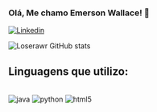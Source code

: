 

### Olá, Me chamo Emerson Wallace! 🥳

 
[![Linkedin](https://img.shields.io/badge/LinkedIn-0077B5?style=for-the-badge&logo=linkedin&logoColor=white)](https://www.linkedin.com/in/emerson-wallace/)


![Loserawr GitHub stats](https://github-readme-stats.vercel.app/api?username=loserawr&show_icons=true&theme=tokyonight)
<!--
![Top Langs](https://github-readme-stats.vercel.app/api/top-langs/?username=loserawr&hide_progress=true)
-->
## Linguagens que utilizo:


<div style="display: inline_block"><br/>
    <img aling="center" alt="java" src="https://img.shields.io/badge/Java-ED8B00?style=for-the-badge&logo=openjdk&logoColor=white"/>
    <img aling="center" alt="python" src="https://img.shields.io/badge/Python-14354C?style=for-the-badge&logo=python&logoColor=white"/>
    <img aling="center" alt="html5" src="https://img.shields.io/badge/HTML5-E34F26?style=for-the-badge&logo=html5&logoColor=white"/>
<div/>
